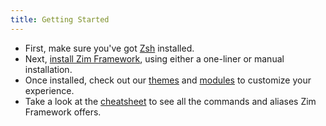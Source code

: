 ```yaml
---
title: Getting Started
---
```


- First, make sure you've got [Zsh](http://zsh.sourceforge.net/) installed.
- Next, [install Zim Framework](install), using either a one-liner or manual installation.
- Once installed, check out our [themes](themes) and [modules](modules) to customize your experience.
- Take a look at the [cheatsheet](cheatsheet) to see all the commands and aliases Zim Framework offers.
